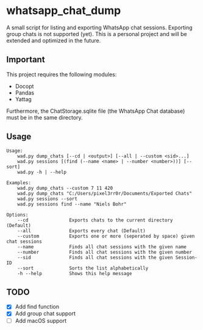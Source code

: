 # whatsapp_chat_dump
A small script for listing and exporting WhatsApp chat sessions. Exporting group chats is not supported (yet).
This is a personal project and will be extended and optimized in the future.

## Important
This project requires the following modules:
* Docopt
* Pandas
* Yattag

Furthermore, the ChatStorage.sqlite file (the WhatsApp Chat database) must be in the same directory.

## Usage
```
Usage:
    wad.py dump_chats [--cd | <output>] [--all | --custom <sid>...]
    wad.py sessions [(find (--name <name> | --number <number>))] [--sort]
    wad.py -h | --help

Examples:
    wad.py dump_chats --custom 7 11 420
    wad.py dump_chats "C:/Users/pixel3rr0r/Documents/Exported Chats"
    wad.py sessions --sort
    wad.py sessions find --name "Niels Bohr"

Options:
    --cd               Exports chats to the current directory (Default)
    --all              Exports every chat (Default)
    --custom           Exports one or more (seperated by space) given chat sessions
    --name             Finds all chat sessions with the given name
    --number           Finds all chat sessions with the given number
    --sid              Finds all chat sessions with the given Session-ID
    --sort             Sorts the list alphabetically
    -h --help          Shows this help message
```

## TODO
- [X] Add find function
- [X] Add group chat support
- [ ] Add macOS support
